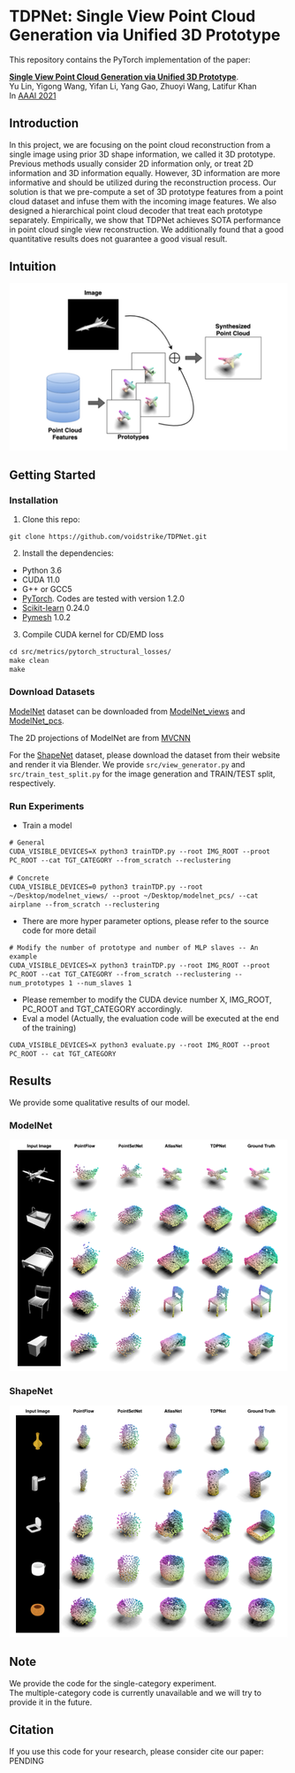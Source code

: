 # TDPNet: Single View Point Cloud Generation via Unified 3D Prototype

This repository contains the PyTorch implementation of the paper:

[**Single View Point Cloud Generation via Unified 3D Prototype**](). <br>
Yu Lin, Yigong Wang, Yifan Li, Yang Gao, Zhuoyi Wang, Latifur Khan <br>
In [AAAI 2021](https://aaai.org/Conferences/AAAI-21/)

## Introduction
In this project, we are focusing on the point cloud reconstruction from a single image using prior 3D shape information, we called it 3D prototype. Previous methods usually consider 2D information only, or treat 2D information and 3D information equally. However, 3D information are more informative and should be utilized during the reconstruction process. Our solution is that we pre-compute a set of 3D prototype features from a point cloud dataset and infuse them with the incoming image features. We also designed a hierarchical point cloud decoder that treat each prototype separately. Empirically, we show that TDPNet achieves SOTA performance in point cloud single view reconstruction. We additionally found that a good quantitative results does not guarantee a good visual result.

## Intuition

<img src='imgs/intuition.png'>

## Getting Started
### Installation

1. Clone this repo:
```
git clone https://github.com/voidstrike/TDPNet.git
```

2. Install the dependencies:
* Python 3.6
* CUDA 11.0
* G++ or GCC5
* [PyTorch](http://pytorch.org/). Codes are tested with version 1.2.0
* [Scikit-learn](https://scikit-learn.org/stable/index.html) 0.24.0
* [Pymesh](https://github.com/PyMesh/PyMesh) 1.0.2

3. Compile CUDA kernel for CD/EMD loss
```
cd src/metrics/pytorch_structural_losses/
make clean
make
```

### Download Datasets

[ModelNet](https://modelnet.cs.princeton.edu/) dataset can be downloaded from [ModelNet_views](https://drive.google.com/file/d/19_aSXKe2xdOCw4_jEXjJcCUrHGl-HlFF/view?usp=sharing) and [ModelNet_pcs](https://drive.google.com/file/d/1XAVg8iZrOyE02cZxGdY1f880A1KBKZuu/view?usp=sharing).

The 2D projections of ModelNet are from [MVCNN](https://github.com/suhangpro/mvcnn)

For the [ShapeNet](https://www.shapenet.org/) dataset, please download the dataset from their website and render it via Blender. We provide `src/view_generator.py` and `src/train_test_split.py` for the image generation and TRAIN/TEST split, respectively.

### Run Experiments

- Train a model 
```
# General
CUDA_VISIBLE_DEVICES=X python3 trainTDP.py --root IMG_ROOT --proot PC_ROOT --cat TGT_CATEGORY --from_scratch --reclustering

# Concrete
CUDA_VISIBLE_DEVICES=0 python3 trainTDP.py --root ~/Desktop/modelnet_views/ --proot ~/Desktop/modelnet_pcs/ --cat airplane --from_scratch --reclustering
```

- There are more hyper parameter options, please refer to the source code for more detail
```
# Modify the number of prototype and number of MLP slaves -- An example
CUDA_VISIBLE_DEVICES=X python3 trainTDP.py --root IMG_ROOT --proot PC_ROOT --cat TGT_CATEGORY --from_scratch --reclustering --num_prototypes 1 --num_slaves 1
```

- Please remember to modify the CUDA device number X, IMG_ROOT, PC_ROOT and TGT_CATEGORY accordingly.
- Eval a model (Actually, the evaluation code will be executed at the end of the training)
```
CUDA_VISIBLE_DEVICES=X python3 evaluate.py --root IMG_ROOT --proot PC_ROOT -- cat TGT_CATEGORY
```

## Results
We provide some qualitative results of our model.

### ModelNet

<img src='imgs/modelnet.png'>

### ShapeNet

<img src='imgs/shapenet.png'>

## Note
We provide the code for the single-category experiment. <br>
The multiple-category code is currently unavailable and we will try to provide it in the future.

## Citation

If you use this code for your research, please consider cite our paper:
PENDING

